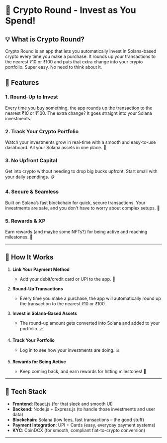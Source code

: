 # 🚀 Crypto Round - Invest as You Spend!

## 💡 What is Crypto Round?

Crypto Round is an app that lets you automatically invest in Solana-based crypto every time you make a purchase. It rounds up your transactions to the nearest ₹10 or ₹100 and puts that extra change into your crypto portfolio. Super easy. No need to think about it. 

## 🎉 Features

### 1. **Round-Up to Invest**
   Every time you buy something, the app rounds up the transaction to the nearest ₹10 or ₹100. The extra change? It goes straight into your Solana investments.

### 2. **Track Your Crypto Portfolio**
   Watch your investments grow in real-time with a smooth and easy-to-use dashboard. All your Solana assets in one place. 💸

### 3. **No Upfront Capital**
   Get into crypto without needing to drop big bucks upfront. Start small with your daily spendings. 🪙

### 4. **Secure & Seamless**
   Built on Solana’s fast blockchain for quick, secure transactions. Your investments are safe, and you don't have to worry about complex setups. 🔐

### 5. **Rewards & XP**
   Earn rewards (and maybe some NFTs?) for being active and reaching milestones. 🎯

---

## 🔧 How It Works

1. **Link Your Payment Method**
   - Add your debit/credit card or UPI to the app. 🎯
   
2. **Round-Up Transactions**
   - Every time you make a purchase, the app will automatically round up the transaction to the nearest ₹10 or ₹100.

3. **Invest in Solana-Based Assets**
   - The round-up amount gets converted into Solana and added to your portfolio. 📈

4. **Track Your Portfolio**
   - Log in to see how your investments are doing. 📊

5. **Rewards for Being Active**
   - Keep coming back, and earn rewards for hitting milestones! 💎

---

## 🚀 Tech Stack

- **Frontend**: React.js (for that sleek and smooth UI)
- **Backend**: Node.js + Express.js (to handle those investments and user data)
- **Blockchain**: Solana (low fees, fast transactions – the good stuff)
- **Payment Integration**: UPI + Cards (easy, everyday payment systems)
- **KYC**: CoinDCX (for smooth, compliant fiat-to-crypto conversion)

---
